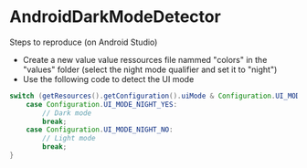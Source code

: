 # AndroidDarkModeDetector

Steps to reproduce (on Android Studio)
- Create a new value value ressources file nammed "colors" in the "values" folder (select the night mode qualifier and set it to "night")
- Use the following code to detect the UI mode
```java
switch (getResources().getConfiguration().uiMode & Configuration.UI_MODE_NIGHT_MASK) {
	case Configuration.UI_MODE_NIGHT_YES:
		// Dark mode
		break;
	case Configuration.UI_MODE_NIGHT_NO:
		// Light mode
		break;
}
```
